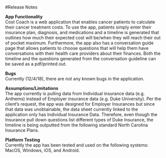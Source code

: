 #Release Notes

**App Functionality**
<br/>
Cost Coach is a web application that enables cancer patients to calculate their cancer treatment costs. To use the app, patients simply enter their insurance plan, diagnosis, and medications and a timeline is generated that outlines how much their expected cost will be/when they will reach their out of pocket maximum. Furthermore, the app also has a conversation guide page that allows patients to choose questions that will help them have conversations with their health care providers about their finances. Both the timeline and the questions generated from the conversation guideline can be saved as a pdf/printed out. 
</br>

**Bugs**
<br/>
Currently (12/4/18), there are not any known bugs in the application.
</br>

**Assumptions/Limitations**
<br/>
The app currently is pulling data from Individual insurance data (e.g. Anthems) instead of Employer insurance data (e.g. Duke University). Per the client’s request, the app was designed for Employer Insurances but since that data was unobtainable, the data sheet currently linked to the application only has Individual Insurance Data. Therefore, even though the Insurance pull down questions list different types of Duke Insurance, the timeline is being outputted from the following standard North Carolina Insurance Plans.
</br>

**Platform Testing**
<br/>
Currently the app has been tested and used on the following systems: MacOS, Windows, iOS, and Android. 
</br>


